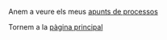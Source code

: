 Anem a veure els meus [apunts de processos](01%CC%A3_Introduccio.md)

Tornem a la [pàgina principal](../README.md)